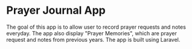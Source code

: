 # Prayer Journal App

The goal of this app is to allow user to record prayer requests and notes everyday. 
The app also display "Prayer Memories", which are prayer request and notes from previous years. 
The app is built using Laravel.
